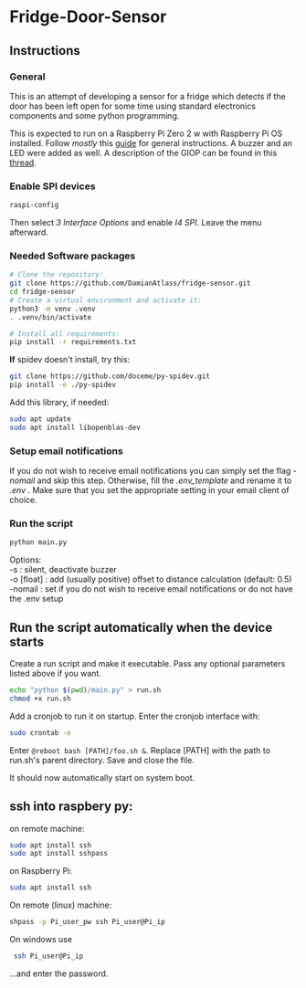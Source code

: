 # Fridge-Door-Sensor

## Instructions

### General
This is an attempt of developing a sensor for a fridge which detects if the door has been left open for some time using 
standard electronics components and some python programming.  

This is expected to run on a Raspberry Pi Zero 2 w with Raspberry Pi OS installed. 
Follow _mostly_ this [guide](https://tutorials-raspberrypi.de/infrarot-abstandsmessung-mit-dem-raspberry-pi-sharp-gp2y0a02yk0f/) for general instructions. A buzzer and an LED were added as well.
A description of the GIOP can be found in this [thread](https://forums.raspberrypi.com/viewtopic.php?t=378242).

### Enable SPI devices
```bash
raspi-config
```
Then select _3 Interface Options_ and enable _I4 SPI_. Leave the menu afterward.

### Needed Software packages
 
```bash
# Clone the repository:
git clone https://github.com/DamianAtlass/fridge-sensor.git
cd fridge-sensor
# Create a virtual environment and activate it:
python3 -m venv .venv
. .venv/bin/activate

# Install all requirements:
pip install -r requirements.txt
```

**If** spidev doesn't install, try this:
```bash
git clone https://github.com/doceme/py-spidev.git
pip install -e ./py-spidev
```

Add this library, if needed:
```bash
sudo apt update
sudo apt install libopenblas-dev
```
### Setup email notifications
If you do not wish to receive email notifications you can simply set the flag *-nomail* and skip this step. 
Otherwise, fill the *.env_template* and rename it to *.env* . Make sure that you set the appropriate setting in your email client of choice.


### Run the script
```bash
python main.py
```
Options: \
-s : silent, deactivate buzzer \
-o [float] : add (usually positive) offset to distance calculation (default: 0.5) \
-nomail : set if you do not wish to receive email notifications or do not have the .env setup

## Run the script automatically when the device starts

Create a run script and make it executable. Pass any optional parameters listed above if you want.
```bash
echo "python $(pwd)/main.py" > run.sh
chmod +x run.sh
```

Add a cronjob to run it on startup. Enter the cronjob interface with:
```bash
sudo crontab -e
```

Enter `@reboot bash [PATH]/foo.sh &`. Replace [PATH] with the path to run.sh's parent directory. Save and close the 
file.

It should now automatically start on system boot.

## ssh into raspbery py:
on remote machine:
```bash
sudo apt install ssh
sudo apt install sshpass
```
on Raspberry Pi:
```bash
sudo apt install ssh
```
On remote (linux) machine:
```bash
shpass -p Pi_user_pw ssh Pi_user@Pi_ip
```

On windows use
```bash
 ssh Pi_user@Pi_ip
```
...and enter the password.